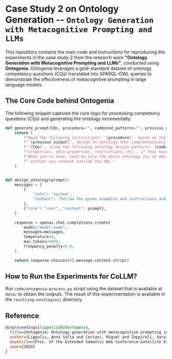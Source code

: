 # Case Study 2 on Ontology Generation -- `Ontology Generation with Metacognitive Prompting and LLMs`

This repository contains the main code and instructions for reproducing the experiments in the case study 2 from the research work **"Ontology Generation with Metacognitive Prompting and LLMs"**, conducted using **Ontogenia**. Ontogenia leverages a gold-standard dataset of ontology competency questions (CQs) translated into SPARQL-OWL queries to demonstrate the effectiveness of metacognitive prompting in large language models.

## The Core Code behind Ontogenia

The following snippet captures the core logic for processing competency questions (CQs) and generating the ontology incrementally:

```python
def generate_prompt(CQs, procedure="", combined_patterns="", previous_output=""):
    return (
        f"Read the following instructions: '{procedure}'. Based on the procedure, and following the previous output: "
        f"'{previous_output}', design an ontology that comprehensively answers the following competency questions: "
        f"'{CQs}', using the following ontology design patterns: {combined_patterns}. Do not repeat classes, object "
        f"properties, data properties, restrictions, etc., if they have been addressed in the previous output. "
        f"When you're done, send me only the whole ontology you've designed in OWL format,"
        f" without any comment outside the OWL."
    )


def design_ontology(prompt):
    messages = [
        {
            "role": "system",
            "content": "Follow the given examples and instructions and design the ontology",
        },
        {"role": "user", "content": prompt},
    ]

    response = openai.chat.completions.create(
        model="model-name",
        messages=messages,
        temperature=0,
        max_tokens=4096,
        frequency_penalty=0.0,
    )

    return response.choices[0].message.content.strip()
```

## How to Run the Experiments for CoLLM?

Run `code/ontogenia-process.py` script using the dataset that is available at `data/` to obtain the outputs. The result of this experimentation is available in the `resulting-ontologies/` directory.



## Reference
```bibtex
@inproceedings{lippolis2024ontogenia,
  title={Ontogenia: Ontology generation with metacognitive prompting in large language models},
  author={Lippolis, Anna Sofia and Ceriani, Miguel and Zuppiroli, Sara and Nuzzolese, Andrea Giovanni},
  booktitle={Proc. of the Extended Semantic Web Conference-Satellite Events, Springer, Crete, Grece},
  year={2024}
}
```
